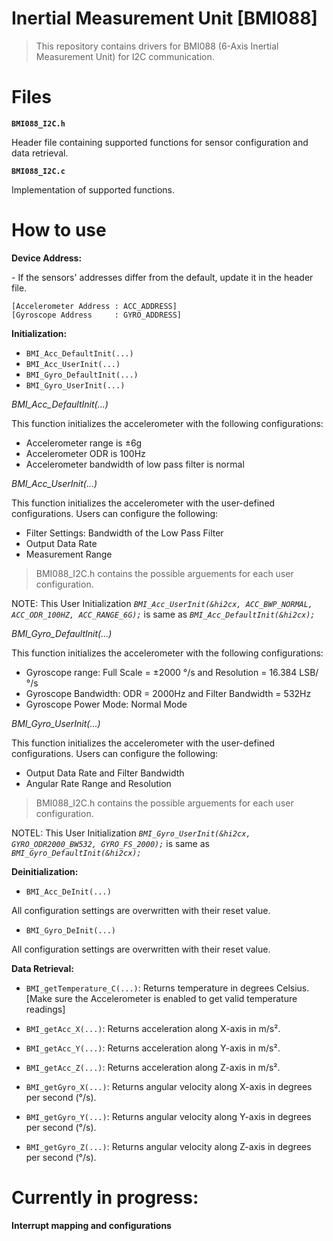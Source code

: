 # Inertial Measurement Unit [BMI088]

> This repository contains drivers for BMI088 (6-Axis Inertial Measurement Unit) for I2C communication.

# Files
**`BMI088_I2C.h`**
<p>Header file containing supported functions for sensor configuration and data retrieval. 

**`BMI088_I2C.c`**
<p> Implementation of supported functions.

# How to use
**Device Address:**
<p>- If the sensors' addresses differ from the default, update it in the header file.

`[Accelerometer Address : ACC_ADDRESS]`  
`[Gyroscope Address     : GYRO_ADDRESS]`  

**Initialization:**
- `BMI_Acc_DefaultInit(...)`
- `BMI_Acc_UserInit(...)`
- `BMI_Gyro_DefaultInit(...)`
- `BMI_Gyro_UserInit(...)`

*BMI_Acc_DefaultInit(...)* 
<p>This function initializes the accelerometer with the following configurations:

- Accelerometer range is ±6g
- Accelerometer ODR is 100Hz
- Accelerometer bandwidth of low pass filter is normal

*BMI_Acc_UserInit(...)* 
<p>This function initializes the accelerometer with the user-defined configurations.
Users can configure the following:

- Filter Settings: Bandwidth of the Low Pass Filter
- Output Data Rate
- Measurement Range

>BMI088_I2C.h contains the possible arguements for each user configuration.

NOTE: This User Initialization *`BMI_Acc_UserInit(&hi2cx, ACC_BWP_NORMAL, ACC_ODR_100HZ, ACC_RANGE_6G);`* is same as *`BMI_Acc_DefaultInit(&hi2cx);`*


*BMI_Gyro_DefaultInit(...)* 
<p>This function initializes the accelerometer with the following configurations:

- Gyroscope range: Full Scale = ±2000 °/s and Resolution = 16.384 LSB/°/s
- Gyroscope Bandwidth: ODR = 2000Hz and Filter Bandwidth = 532Hz
- Gyroscope Power Mode: Normal Mode

*BMI_Gyro_UserInit(...)* 
<p>This function initializes the accelerometer with the user-defined configurations.
Users can configure the following:

- Output Data Rate and Filter Bandwidth
- Angular Rate Range and Resolution

>BMI088_I2C.h contains the possible arguements for each user configuration.

NOTEL: This User Initialization *`BMI_Gyro_UserInit(&hi2cx, GYRO_ODR2000_BW532, GYRO_FS_2000);`* is same as *`BMI_Gyro_DefaultInit(&hi2cx);`*

**Deinitialization:**
- `BMI_Acc_DeInit(...)`
<p> All configuration settings are overwritten with their reset value.

- `BMI_Gyro_DeInit(...)`
<p> All configuration settings are overwritten with their reset value.

**Data Retrieval:**
- `BMI_getTemperature_C(...)`: Returns temperature in degrees Celsius. [Make sure the Accelerometer is enabled to get valid temperature readings]

- `BMI_getAcc_X(...)`: Returns acceleration along X-axis in m/s².

- `BMI_getAcc_Y(...)`: Returns acceleration along Y-axis in m/s².

- `BMI_getAcc_Z(...)`: Returns acceleration along Z-axis in m/s².

- `BMI_getGyro_X(...)`: Returns angular velocity along X-axis in degrees per second (°/s).

- `BMI_getGyro_Y(...)`: Returns angular velocity along Y-axis in degrees per second (°/s).

- `BMI_getGyro_Z(...)`: Returns angular velocity along Z-axis in degrees per second (°/s).

# Currently in progress:
**Interrupt mapping and configurations**
